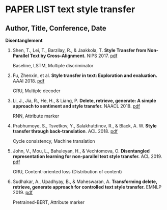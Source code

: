 # PAPER LIST text style transfer

Author, Title, Conference, Date
-------------------------------------------------------------
__Disentanglement__

1. Shen, T., Lei, T., Barzilay, R., & Jaakkola, T. __Style Transfer from Non-Parallel Text by Cross-Alignment.__ NIPS 2017. [pdf](http://www.cs.cmu.edu/~jeanoh/16-785/papers/shen-N2017-style.pdf)

    Baseline, LSTM, Multiple discriminator

2. Fu, Zhenxin, et al. __Style transfer in text: Exploration and evaluation.__ AAAI 2018. [pdf](https://ojs.aaai.org/index.php/AAAI/article/view/11330/11189)

    GRU, Multiple decoder

3. Li, J., Jia, R., He, H., & Liang, P. __Delete, retrieve, generate: A simple approach to sentiment and style transfer.__ NAACL 2018. [pdf](https://arxiv.org/pdf/1804.06437.pdf)

    RNN, Attribute marker

4. Prabhumoye, S., Tsvetkov, Y., Salakhutdinov, R., & Black, A. W. __Style transfer through back-translation__. ACL 2018. [pdf](https://arxiv.org/pdf/1804.09000.pdf)

    Cycle consistency, Machine translation

5. John, V., Mou, L., Bahuleyan, H., & Vechtomova, O. __Disentangled representation learning for non-parallel text style transfer.__ ACL 2019. [pdf](https://arxiv.org/pdf/1808.04339.pdf)

    GRU, Content-oriented loss (Distribution of content)


6. Sudhakar, A., Upadhyay, B., & Maheswaran, A. __Transforming delete, retrieve, generate approach for controlled text style transfer.__ EMNLP 2019. [pdf](https://arxiv.org/pdf/1908.09368.pdf) 

    Pretrained-BERT, Attribute marker
